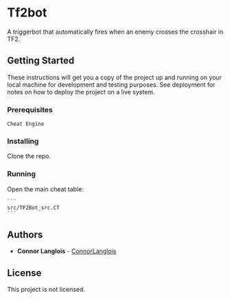 # Tf2bot

A triggerbot that automatically fires when an enemy crosses the crosshair in TF2.

## Getting Started

These instructions will get you a copy of the project up and running on your local machine for development and testing purposes. See deployment for notes on how to deploy the project on a live system.

### Prerequisites

```
Cheat Engine
```

### Installing

Clone the repo.

### Running

Open the main cheat table:

	```
	src/TF2Bot_src.CT
	```

## Authors

* **Connor Langlois** - [ConnorLanglois](https://github.com/ConnorLanglois)

## License

This project is not licensed.
